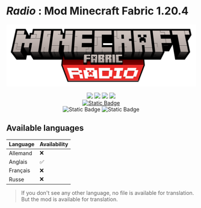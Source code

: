 # *Radio* : Mod Minecraft Fabric 1.20.4
![image](https://raw.githubusercontent.com/papillonlut/Radio/Introducing/radio-title.png)

<div align="center">
  <a href="https://discord.gg/bV94hGznzB"><img src="https://img.shields.io/discord/1209883472710205540?logo=discord&logoColor=white&color=blue&link=https%3A%2F%2Fdiscord.gg%2FvSWbYSSK"></a>
  <a href="#"><img src="https://img.shields.io/github/followers/papillonlut?label=Followers&style=flat&link=%23"/></a>
  <a href="#"><img src="https://img.shields.io/github/stars/papillonlut/NaviBus?style=flat&label=%E2%AD%90%20Stars&color=yellow&link=%23"/></a>
  <a href="#"><img src="https://img.shields.io/badge/Made_with-%F0%9F%92%96-black?labelColor=%23ff007f&link=%23"/></a>
</div>
<div align="center">
  <a href="https://www.buymeacoffee.com/papillonlut"><img alt="Static Badge" src="https://img.shields.io/badge/Buy%20Me%20A%20Coffee-yellow?style=for-the-badge&logo=buymeacoffee&logoColor=white"></a>
</div>
<div align="center">
  <img alt="Static Badge" src="https://img.shields.io/badge/Java-red?style=for-the-badge&logo=coffeescript">
  <img alt="Static Badge" src="https://img.shields.io/badge/JSON-grey?style=for-the-badge&logo=json">
</div>

## Available languages

Language | Availability
--- | ---
Allemand | ❌
Anglais | ✅
Français | ❌
Russe | ❌

> If you don't see any other language, no file is available for translation. But the mod is available for translation.
